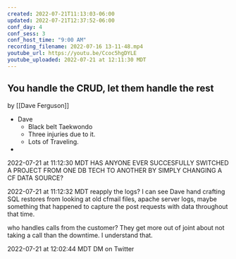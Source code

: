 ```yaml
---
created: 2022-07-21T11:13:03-06:00
updated: 2022-07-21T12:37:52-06:00
conf_day: 4
conf_sess: 3
conf_host_time: "9:00 AM"
recording_filename: 2022-07-16 13-11-48.mp4
youtube_url: https://youtu.be/Ccoc5hgDYLE
youtube_uploaded: 2022-07-21 at 12:11:30 MDT
---
```



## You handle the CRUD, let them handle the rest
by [[Dave Ferguson]]


- Dave
	- Black belt Taekwondo
	- Three injuries due to it.
	- Lots of Traveling.
- 


2022-07-21 at 11:12:30 MDT
HAS ANYONE EVER SUCCESFULLY SWITCHED A PROJECT FROM ONE DB TECH TO ANOTHER BY SIMPLY CHANGING A CF DATA SOURCE?




2022-07-21 at 11:12:32 MDT
reapply the logs? I can see Dave hand crafting SQL restores from looking at old cfmail files, apache server logs, maybe something that happened to capture the post requests with data throughout that time.  





who handles calls from the customer? They get more out of joint about not taking a call than the downtime. I understand that. 




2022-07-21 at 12:02:44 MDT
DM on Twitter

